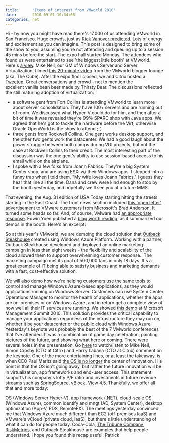 ```yaml
---
title:      "Items of interest from VMworld 2010"
date:       2010-09-01 10:34:08
categories: net
---
```

Hi - by now you might have read there's 17,000 of us attending VMworld in San Francisco. Huge crowds, just as [Rick Vanover predicted](http://virtualizationreview.com/blogs/everyday-virtualization/2010/08/the-five-things-i-hate-about-vmworld.aspx "Rick Vanover blog post"). Lots of energy and excitement as you can imagine. This post is designed to bring some of the show to you, assuming you're not attending and queuing up to a session 45 mins before the start. The expo hall started Monday. The attendees who found us were entertained to see 'the biggest little booth' at VMworld. Here's [a view](http://twitpic.com/2k2g4m "MSFT booth at VMworld"). Mike Neil, our GM of Windows Server and Server Virtualization, filmed [this 20-minute video](http://www.siliconangle.tv/video/microsoft-gm-virtualization-mike-niel-speaks-vmworld-2010-0 "Justin.TV video interview") from the VMworld blogger lounge (aka, The Cube). After the expo floor closed, we and Citrix hosted a [Tweetup](http://twtvite.com/msTweetUp). Great conversations and crowd - not to mention the excellent vanilla bean beer made by Thirsty Bear. The discussions reflected the still maturing adoption of virtualization: 

  * a software gent from Fort Collins is attending VMworld to learn more about server consolidation. They have 100+ servers and are running out of room. We discussed what Hyper-V could do for him, and then after a bit of time it was revealed they're 99% SPARC shop with Java apps. We agreed that he's got to tackle the hardware before the Virt, otherwise Oracle OpenWorld is the show to attend ;-)
  * three gents from Rockwell Collins. One gent works desktop support, and the other two gents work the datacenter. We had a good laugh about the power struggle between both camps during VDI projects, but not the case at Rockwell Collins to their credit. The most interesting part of the discussion was the one gent's ability to use session-based access to his email while on the airplane. 
  * I spoke with a few folks from Joann Fabrics. They're a big System Center shop, and are using ESXi w/ their Windows apps. I stepped into a funny trap when I told them, "My wife loves Joann Fabrics." I guess they hear that line all the time. Dana and crew were kind enough to stop by the booth yesterday, and hopefully we'll see you at a future MMS.

That evening, the Aug. 31 edition of USA Today starting hitting the streets starting in the East Coast. The front news section included [this 'open letter' advertisement](http://download.microsoft.com/download/D/C/3/DC3CB4B2-8824-4049-B832-93D39CC41FB1/VMWareOpenLetter.pdf "pdf download") to VMware customers from Microsoft's Brad Anderson. It turned some heads so far. And, of course, VMware had [an appropriate response](http://www.theinquirer.net/inquirer/blog-post/1730736/vmware-makes-fun-microsoft "Inquirer"). Edwin Yuen published a [blog worth reading](http://blogs.technet.com/b/systemcenterexperts/archive/2010/08/31/virtual-paths-to-the-real-clouds.aspx), as it summarized our demos in the booth. Here's an excerpt: 

So at this year's VMworld, we are demoing the cloud solution that [Outback Steakhouse](http://www.microsoft.com/casestudies/Windows-Azure/Outback-Steakhouse/Restaurant-Chain-Outback-Steakhouse-Boosts-Guest-Loyalty-with-Social-Networking-and-Cloud-Computing/4000005861) created using Windows Azure Platform. Working with a partner, Outback Steakhouse developed and deployed an online marketing campaign in less than eight weeks - the flexibility and scalability of the cloud allowed them to support overwhelming customer response.  The marketing campaign met its goal of 500,000 fans in only 18 days. It's a great example of IT being able to satisfy business and marketing demands with a fast, cost-effective solution. 

We will also demo how we're helping customers use the same tools to control and manage Windows Azure-based applications, as they would applications running on Windows Server. Customers can use System Center Operations Manager to monitor the health of applications, whether the apps are on-premises or on Windows Azure, and in return get a complete view of how well all their IT services are running. We showed [this demo](http://www.microsoft.com/presspass/presskits/infrastructure/videoGallery.aspx?contentID=xinfra_MMS2010_day1KeynoteClip4&WT.z_convert=Share) at Microsoft Management Summit 2010. This solution provides the critical capability to manage your applications regardless of the infrastructure they may run on, whether it be your datacenter or the public cloud with Windows Azure. Yesterday's keynote was probably the best of the 7 VMworld conferences that I've attended. It was a combination of game day celebration, painting pictures of the future, and showing what here or coming. There were several holes in the presentation. Go [here](http://blogs.technet.com/b/stbnewsbytes/archive/2010/08/31/microsoft-and-citrix-respond-to-vmware-s-opening-keynote-at-vmworld-2010.aspx "video") to watch/listen to Mike Neil, Simon Crosby (CTO at Citrix) and Harry Labana (CTO at Citrix) comment on the keynote. One of the more entertaining lines, or at least the takeaway, is when CEO Paul Maritz said [the OS is no longer](http://www.networkworld.com/news/2010/083110-vmworld-maritz-keynote.html?hpg1=bn) the center of innovation. His point is that the OS isn't going away, but rather the future innovation will be in virtualization, app frameworks and end-user access. This statement supports his company's lofty P/E ratio and investments in future revenue streams such as SpringSource, vBlock, View 4.5. Thankfully, we offer all that and more today:

OS (Windows Server Hyper-V), app framework (.NET), cloud-scale OS (Windows Azure), common identify and mngt (AD, System Center), desktop optimization (App-V, RDS, RemoteFX). The meetings yesterday convinced me that Windows Azure much different than EC2 (off-premises IaaS) and VMware's vCloud (private cloud, IaaS), but there's little understanding of what it can do for people today. Coca-Cola, [The Tribune Company](http://www.microsoft.com/casestudies/Windows-Azure/Tribune-Company/Tribune-Transforms-Business-for-Heightened-Relevance-by-Embracing-Cloud-Computing/4000007519 "Tribune Company case study"), [RiskMetrics](http://www.microsoft.com/casestudies/Windows-Azure/RiskMetrics/Financial-Risk-Analysis-Firm-Enhances-Capabilities-with-Dynamic-Computing/4000005921 "Risk Metrics case study"), and Outback Steakhouse are examples that help people understand. I hope you found this recap useful. Patrick  
